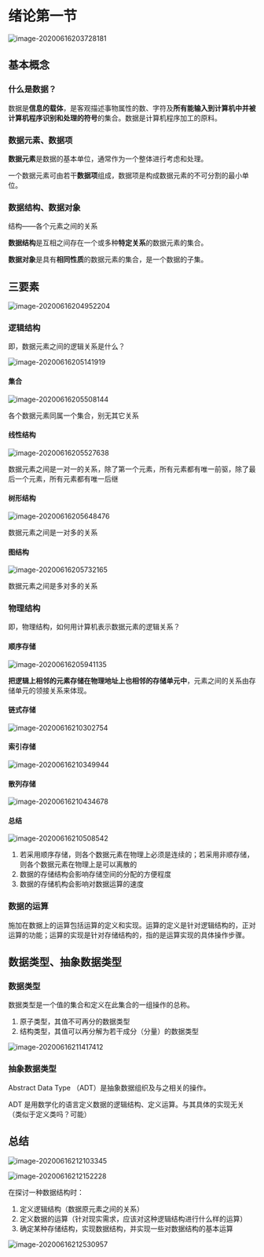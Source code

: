 # 绪论第一节

![image-20200616203728181](https://tva1.sinaimg.cn/large/007S8ZIlly1gfuetqfhjsj30ol0eh432.jpg)

## 基本概念

### 什么是数据？

数据是**信息的载体**，是客观描述事物属性的数、字符及**所有能输入到计算机中并被计算机程序识别和处理的符号**的集合。数据是计算机程序加工的原料。

### 数据元素、数据项

**数据元素**是数据的基本单位，通常作为一个整体进行考虑和处理。

一个数据元素可由若干**数据项**组成，数据项是构成数据元素的不可分割的最小单位。

### 数据结构、数据对象

结构——各个元素之间的关系

**数据结构**是互相之间存在一个或多种**特定关系**的数据元素的集合。

**数据对象**是具有**相同性质**的数据元素的集合，是一个数据的子集。

## 三要素

![image-20200616204952204](https://tva1.sinaimg.cn/large/007S8ZIlly1gfuf6l2hecj30mu08a77r.jpg)

### 逻辑结构

即，数据元素之间的逻辑关系是什么？

![image-20200616205141919](https://tva1.sinaimg.cn/large/007S8ZIlly1gfuf8hwsrsj30ij07w40n.jpg)

#### 集合

![image-20200616205508144](https://tva1.sinaimg.cn/large/007S8ZIlly1gfufc2oz43j30g90chgpg.jpg)

各个数据元素同属一个集合，别无其它关系

#### 线性结构

![image-20200616205527638](https://tva1.sinaimg.cn/large/007S8ZIlly1gfufcetgb3j30fn0a7n14.jpg)

数据元素之间是一对一的关系，除了第一个元素，所有元素都有唯一前驱，除了最后一个元素，所有元素都有唯一后继

#### 树形结构

![image-20200616205648476](https://tva1.sinaimg.cn/large/007S8ZIlly1gfufdsxoxdj307u0dp774.jpg)

数据元素之间是一对多的关系

#### 图结构

![image-20200616205732165](https://tva1.sinaimg.cn/large/007S8ZIlly1gfufeklp71j309a0cx775.jpg)

数据元素之间是多对多的关系

### 物理结构

即，物理结构，如何用计算机表示数据元素的逻辑关系？

#### 顺序存储

![image-20200616205941135](https://tva1.sinaimg.cn/large/007S8ZIlly1gfufgt6r70j30o80d4wjn.jpg)

**把逻辑上相邻的元素存储在物理地址上也相邻的存储单元中**，元素之间的关系由存储单元的领接关系来体现。

#### 链式存储

![image-20200616210302754](https://tva1.sinaimg.cn/large/007S8ZIlly1gfufkbheq8j30u70d944u.jpg)

#### 索引存储

![image-20200616210349944](https://tva1.sinaimg.cn/large/007S8ZIlly1gfufl3zghqj30rw0fgdn6.jpg)

#### 散列存储

![image-20200616210434678](https://tva1.sinaimg.cn/large/007S8ZIlly1gfuflw76d2j30tf0aw438.jpg)

#### 总结

![image-20200616210508542](https://tva1.sinaimg.cn/large/007S8ZIlly1gfufmh5xb4j30oh09742a.jpg)

1. 若采用顺序存储，则各个数据元素在物理上必须是连续的；若采用非顺存储，则各个数据元素在物理上是可以离散的
2. 数据的存储结构会影响存储空间的分配的方便程度
3. 数据的存储机构会影响对数据运算的速度

### 数据的运算

施加在数据上的运算包括运算的定义和实现。运算的定义是针对逻辑结构的，正对运算的功能；运算的实现是针对存储结构的，指的是运算实现的具体操作步骤。

## 数据类型、抽象数据类型

### 数据类型

数据类型是一个值的集合和定义在此集合的一组操作的总称。

1. 原子类型，其值不可再分的数据类型
2. 结构类型，其值可以再分解为若干成分（分量）的数据类型

![image-20200616211417412](https://tva1.sinaimg.cn/large/007S8ZIlly1gfufw04oidj30rk05w0vw.jpg)

### 抽象数据类型

Abstract Data Type （ADT）是抽象数据组织及与之相关的操作。

ADT 是用数学化的语言定义数据的逻辑结构、定义运算。与其具体的实现无关（类似于定义类吗？可能）

## 总结

![image-20200616212103345](https://tva1.sinaimg.cn/large/007S8ZIlly1gfug31fiwgj30s00gq7f0.jpg)

![image-20200616212152228](https://tva1.sinaimg.cn/large/007S8ZIlly1gfug3w4k7sj30vy0fbqcu.jpg)

在探讨一种数据结构时：

1. 定义逻辑结构（数据原元素之间的关系）
2. 定义数据的运算（针对现实需求，应该对这种逻辑结构进行什么样的运算）
3. 确定某种存储结构，实现数据结构，并实现一些对数据结构的基本运算

![image-20200616212530957](https://tva1.sinaimg.cn/large/007S8ZIlly1gfug7om407j30o90gxago.jpg)

